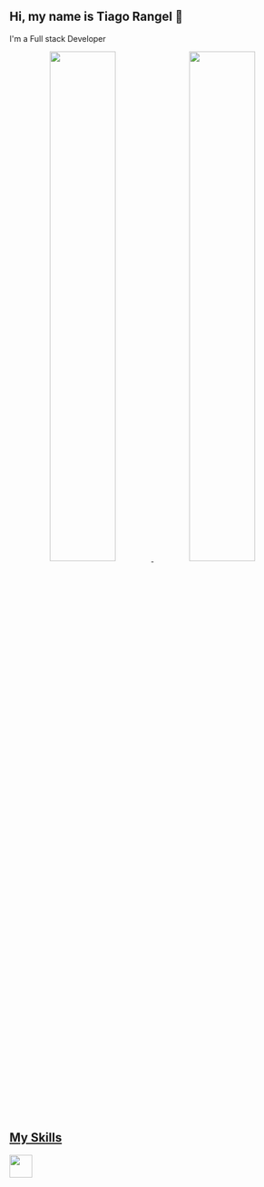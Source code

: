 ## Hi, my name is Tiago Rangel 👋

I'm a Full stack Developer

<div align="center">
  <a href="https://github.com/TiagoSRangel">
  <img width="48%" src="https://github-readme-stats.vercel.app/api?username=TiagoSRangel&show_icons=true&theme=blueberry&include_all_commits=true&count_private=true"/>
  <img width="48%" src="https://github-readme-stats.vercel.app/api/top-langs/?username=TiagoSRangel&layout=compact&langs_count=7&theme=blueberry"/>
</div>
  
 ## My Skills 

<div>
 <img height="40" src="https://cdn4.iconfinder.com/data/icons/social-media-logos-6/512/121-css3-256.png"> 
</div>
